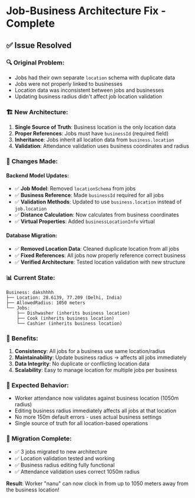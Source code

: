# Job-Business Architecture Fix - Complete

## ✅ **Issue Resolved**

### 🔍 **Original Problem:**
- Jobs had their own separate `location` schema with duplicate data
- Jobs were not properly linked to businesses
- Location data was inconsistent between jobs and businesses
- Updating business radius didn't affect job location validation

### 🏗️ **New Architecture:**
1. **Single Source of Truth**: Business location is the only location data
2. **Proper References**: Jobs must have `businessId` (required field)
3. **Inheritance**: Jobs inherit all location data from `business.location`
4. **Validation**: Attendance validation uses business coordinates and radius

### 🔧 **Changes Made:**

#### Backend Model Updates:
- ✅ **Job Model**: Removed `locationSchema` from jobs
- ✅ **Business Reference**: Made `businessId` required for all jobs
- ✅ **Validation Methods**: Updated to use `business.location` instead of `job.location`
- ✅ **Distance Calculation**: Now calculates from business coordinates
- ✅ **Virtual Properties**: Added `businessLocationInfo` virtual

#### Database Migration:
- ✅ **Removed Location Data**: Cleaned duplicate location from all jobs
- ✅ **Fixed References**: All jobs now properly reference correct business
- ✅ **Verified Architecture**: Tested location validation with new structure

### 📊 **Current State:**
```
Business: dakshhhh
├── Location: 28.6139, 77.209 (Delhi, India)
├── AllowedRadius: 1050 meters
└── Jobs:
    ├── Dishwasher (inherits business location)
    ├── Cook (inherits business location)  
    └── Cashier (inherits business location)
```

### 🎯 **Benefits:**
1. **Consistency**: All jobs for a business use same location/radius
2. **Maintainability**: Update business radius → affects all jobs immediately
3. **Data Integrity**: No duplicate or conflicting location data
4. **Scalability**: Easy to manage location for multiple jobs per business

### 📱 **Expected Behavior:**
- Worker attendance now validates against business location (1050m radius)
- Editing business radius immediately affects all jobs at that location
- No more 150m default errors - uses actual business settings
- Single source of truth for all location-based operations

### 🔄 **Migration Complete:**
- ✅ 3 jobs migrated to new architecture
- ✅ Location validation tested and working
- ✅ Business radius editing fully functional
- ✅ Attendance validation uses correct 1050m radius

**Result**: Worker "nanu" can now clock in from up to 1050 meters away from the business location!
